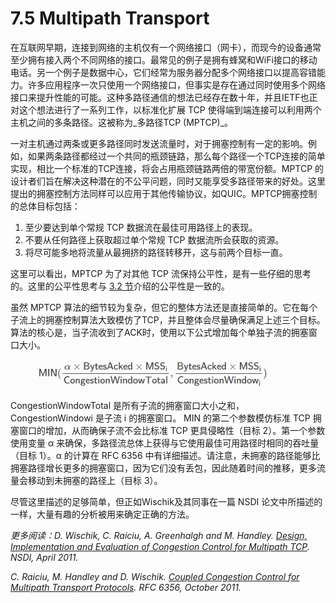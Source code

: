 # 7.5 Multipath Transport

在互联网早期，连接到网络的主机仅有一个网络接口（网卡），而现今的设备通常至少拥有接入两个不同网络的接口。最常见的例子是拥有蜂窝和WiFi接口的移动电话。另一个例子是数据中心，它们经常为服务器分配多个网络接口以提高容错能力。许多应用程序一次只使用一个网络接口，但事实是存在通过同时使用多个网络接口来提升性能的可能。这种多路径通信的想法已经存在数十年，并且IETF也正对这个想法进行了一系列工作，以标准化扩展 TCP 使得端到端连接可以利用两个主机之间的多条路径。这被称为_多路径TCP (MPTCP)_。

一对主机通过两条或更多路径同时发送流量时，对于拥塞控制有一定的影响。例如，如果两条路径都经过一个共同的瓶颈链路，那么每个路径一个TCP连接的简单实现，相比一个标准的TCP连接，将会占用瓶颈链路两倍的带宽份额。MPTCP 的设计者们旨在解决这种潜在的不公平问题，同时又能享受多路径带来的好处。这里提出的拥塞控制方法同样可以应用于其他传输协议，如QUIC。MPTCP拥塞控制的总体目标包括：

1. 至少要达到单个常规 TCP 数据流在最佳可用路径上的表现。
2. 不要从任何路径上获取超过单个常规 TCP 数据流所会获取的资源。
3. 将尽可能多地将流量从最拥挤的路径转移开，这与前两个目标一直。

这里可以看出，MPTCP 为了对其他 TCP 流保持公平性，是有一些仔细的思考的。这里的公平性思考与 [3.2 节](../chapter-3-ru-he-she-ji-yong-sai-kong-zhi-design-space/3.2-ping-pan-biao-zhun.md#id-3.2.2-gong-ping-xing)介绍的公平性是一致的。

虽然 MPTCP 算法的细节较为复杂，但它的整体方法还是直接简单的。它在每个子流上的拥塞控制算法大致模仿了TCP，并且整体会尽量确保满足上述三个目标。算法的核心是，当子流收到了ACK时，使用以下公式增加每个单独子流的拥塞窗口大小。

<figure><img src="../.gitbook/assets/image (26).png" alt="" width="375"><figcaption></figcaption></figure>

CongestionWindowTotal 是所有子流的拥塞窗口大小之和，CongestionWindowi 是子流 i 的拥塞窗口。 MIN 的第二个参数模仿标准 TCP 拥塞窗口的增加，从而确保子流不会比标准 TCP 更具侵略性（目标 2）。第一个参数使用变量 α 来确保，多路径流总体上获得与它使用最佳可用路径时相同的吞吐量（目标 1）。α 的计算在 RFC 6356 中有详细描述。请注意，未拥塞的路径能够比拥塞路径增长更多的拥塞窗口，因为它们没有丢包，因此随着时间的推移，更多流量会移动到未拥塞的路径上（目标 3）。

尽管这里描述的足够简单，但正如Wischik及其同事在一篇 NSDI 论文中所描述的一样，大量有趣的分析被用来确定正确的方法。

_更多阅读：D. Wischik, C. Raiciu, A. Greenhalgh and M. Handley._ [_Design, Implementation and Evaluation of Congestion Control for Multipath TCP_](https://www.usenix.org/conference/nsdi11/design-implementation-and-evaluation-congestion-control-multipath-tcp)_. NSDI, April 2011._

_C. Raiciu, M. Handley and D. Wischik._ [_Coupled Congestion Control for Multipath Transport Protocols_](https://datatracker.ietf.org/doc/html/rfc6356)_. RFC 6356, October 2011._
